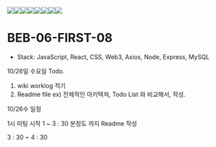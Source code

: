 
<img src="https://img.shields.io/badge/Express-000000?style=flat-square&logo=express&logoColor=white"/><img src="https://img.shields.io/badge/Node.js-339933?style=flat-square&logo=node.js&logoColor=white"/><img src="https://img.shields.io/badge/React-61DAFB?style=flat-square&logo=react&logoColor=black"/><img src="https://img.shields.io/badge/MySQL-4479A1?style=flat-square&logo=mysql&logoColor=white"/><img src="https://img.shields.io/badge/Web3.js-F16822?style=flat-square&logo=web3.js&logoColor=black"/><img src="https://img.shields.io/badge/IPFS-65C2CB?style=flat-square&logo=ipfs&logoColor=white"/><img src="https://img.shields.io/badge/Bootstrap-7952B3?style=flat-square&logo=bootstrap&logoColor=black"/><img src="https://img.shields.io/badge/RactRouter-CA4245?style=flat-square&logo=reactRouter&logoColor=black"/>
# BEB-06-FIRST-08
- Stack: JavaScript, React, CSS, Web3, Axios, Node, Express, MySQL


10/26일 수요일 Todo.

1. wiki worklog 적기
2. Readme file ex) 전체적인 아키텍쳐, Todo List 와 비교해서, 작성.


10/26수 일정

1시 미팅 시작
1 ~ 3 : 30 분정도 까지 Readme 작성

3 : 30 ~ 4 : 30 
